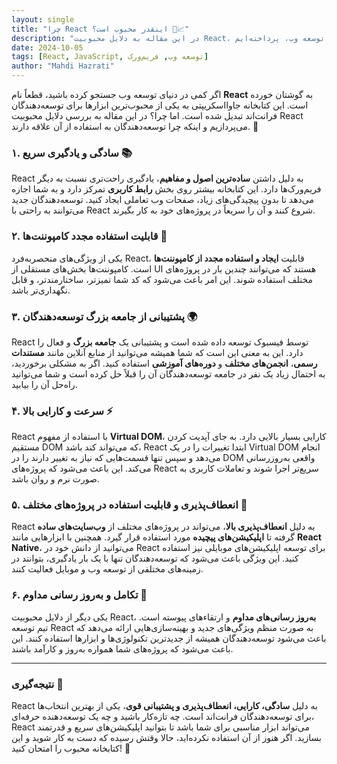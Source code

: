 ```yaml
---
layout: single
title: "چرا React اینقدر محبوب است؟ 🤔📈"
description: "در این مقاله به دلایل محبوبیت React، یکی از فریم‌ورک‌های پرکاربرد در دنیای توسعه وب، پرداخته‌ایم."
date: 2024-10-05
tags: [React, JavaScript, توسعه وب, فریم‌ورک]
author: "Mahdi Hazrati"
---
```

اگر کمی در دنیای توسعه وب جستجو کرده باشید، قطعاً نام **React** به گوشتان خورده است. این کتابخانه جاوااسکریپتی به یکی از محبوب‌ترین ابزارها برای توسعه‌دهندگان فرانت‌اند تبدیل شده است. اما چرا؟ در این مقاله به بررسی دلایل محبوبیت React می‌پردازیم و اینکه چرا توسعه‌دهندگان به استفاده از آن علاقه دارند. 🚀

<!--more-->

### ۱. سادگی و یادگیری سریع 📚

React به دلیل داشتن **ساده‌ترین اصول و مفاهیم**، یادگیری راحت‌تری نسبت به دیگر فریم‌ورک‌ها دارد. این کتابخانه بیشتر روی بخش **رابط کاربری** تمرکز دارد و به شما اجازه می‌دهد تا بدون پیچیدگی‌های زیاد، صفحات وب تعاملی ایجاد کنید. توسعه‌دهندگان جدید می‌توانند به راحتی با React شروع کنند و آن را سریعاً در پروژه‌های خود به کار بگیرند.

### ۲. قابلیت استفاده مجدد کامپوننت‌ها 🔄

یکی از ویژگی‌های منحصربه‌فرد React، قابلیت **ایجاد و استفاده مجدد از کامپوننت‌ها** است. کامپوننت‌ها بخش‌های مستقلی از UI هستند که می‌توانند چندین بار در پروژه‌های مختلف استفاده شوند. این امر باعث می‌شود که کد شما تمیزتر، ساختارمندتر، و قابل نگهداری‌تر باشد.

### ۳. پشتیبانی از جامعه بزرگ توسعه‌دهندگان 🌍

React توسط فیسبوک توسعه داده شده است و پشتیبانی یک **جامعه بزرگ** و فعال را دارد. این به معنی این است که شما همیشه می‌توانید از منابع آنلاین مانند **مستندات رسمی**، **انجمن‌های مختلف** و **دوره‌های آموزشی** استفاده کنید. اگر به مشکلی برخوردید، به احتمال زیاد یک نفر در جامعه توسعه‌دهندگان آن را قبلاً حل کرده است و شما می‌توانید راه‌حل آن را بیابید.

### ۴. سرعت و کارایی بالا ⚡

React با استفاده از مفهوم **Virtual DOM**، کارایی بسیار بالایی دارد. به جای آپدیت کردن مستقیم DOM که می‌تواند کند باشد، React ابتدا تغییرات را در یک Virtual DOM انجام می‌دهد و سپس تنها قسمت‌هایی که نیاز به تغییر دارند را در DOM واقعی به‌روزرسانی می‌کند. این باعث می‌شود که پروژه‌های React سریع‌تر اجرا شوند و تعاملات کاربری به صورت نرم و روان باشد.

### ۵. انعطاف‌پذیری و قابلیت استفاده در پروژه‌های مختلف 🎨

React به دلیل **انعطاف‌پذیری بالا**، می‌تواند در پروژه‌های مختلف از **وب‌سایت‌های ساده** گرفته تا **اپلیکیشن‌های پیچیده** مورد استفاده قرار گیرد. همچنین با ابزارهایی مانند **React Native**، می‌توانید از دانش خود در React برای توسعه اپلیکیشن‌های موبایلی نیز استفاده کنید. این ویژگی باعث می‌شود که توسعه‌دهندگان تنها با یک بار یادگیری، بتوانند در زمینه‌های مختلفی از توسعه وب و موبایل فعالیت کنند.

### ۶. تکامل و به‌روز رسانی مداوم 🔄

یکی دیگر از دلایل محبوبیت React، **به‌روز رسانی‌های مداوم** و ارتقاء‌های پیوسته است. تیم توسعه React به صورت منظم ویژگی‌های جدید و بهینه‌سازی‌هایی ارائه می‌دهد که باعث می‌شود توسعه‌دهندگان همیشه از جدیدترین تکنولوژی‌ها و ابزارها استفاده کنند. این باعث می‌شود که پروژه‌های شما همواره به‌روز و کارآمد باشند.

---

### نتیجه‌گیری 🎉

React به دلیل **سادگی، کارایی، انعطاف‌پذیری و پشتیبانی قوی**، یکی از بهترین انتخاب‌ها برای توسعه‌دهندگان فرانت‌اند است. چه تازه‌کار باشید و چه یک توسعه‌دهنده حرفه‌ای، React می‌تواند ابزار مناسبی برای شما باشد تا بتوانید اپلیکیشن‌های سریع و قدرتمند بسازید. اگر هنوز از آن استفاده نکرده‌اید، حالا وقتش رسیده که دست به کار شوید و این کتابخانه محبوب را امتحان کنید! 🌟
